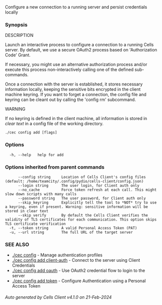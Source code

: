 Configure a new connection to a running server and persist credentials locally

### Synopsis


DESCRIPTION

  Launch an interactive process to configure a connection to a running Cells server.
  By default, we use a secure OAuth2 process based on 'Authorization Code' Grant.

  If necessary, you might use an alternative authorization process and/or execute this process non-interactively calling one of the defined sub-commands.

  Once a connection with the server is established, it stores necessary information locally, keeping the sensitive bits encrypted in the client machine keyring.
  If you want to forget a connection, the config file and keyring can be cleant out by calling the 'config rm' subcommand.

WARNING

If no keyring is defined in the client machine, all information is stored in *clear text* in a config file of the working directory.


```
./cec config add [flags]
```

### Options

```
  -h, --help   help for add
```

### Options inherited from parent commands

```
      --config string     Location of Cells Client's config files (default: /home/teamcity/.config/pydio/cells-client/config.json)
      --login string      The user login, for Client auth only
      --no_cache          Force token refresh at each call. This might slow down scripts with many calls
      --password string   The user password, for Client auth only
      --skip_keyring      Explicitly tell the tool to *NOT* try to use a keyring, even if present. Warning: sensitive information will be stored in clear text
      --skip_verify       By default the Cells Client verifies the validity of TLS certificates for each communication. This option skips TLS certificate verification
  -t, --token string      A valid Personal Access Token (PAT)
  -u, --url string        The full URL of the target server
```

### SEE ALSO

* [./cec config](./cec-config)	 - Manage authentication profiles
* [./cec config add client-auth](./cec-config-add-client-auth)	 - Connect to the server using Client Credentials
* [./cec config add oauth](./cec-config-add-oauth)	 - Use OAuth2 credential flow to login to the server
* [./cec config add token](./cec-config-add-token)	 - Configure Authentication using a Personal Access Token

###### Auto generated by Cells Client v4.1.0 on 21-Feb-2024
